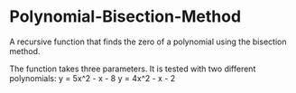 # Polynomial-Bisection-Method
A recursive function that finds the zero of a polynomial using the bisection method. 

The function takes three parameters. It is tested with two different polynomials:
y = 5x^2 - x - 8 
y = 4x^2 - x - 2
